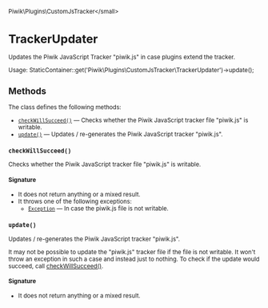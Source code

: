 <small>Piwik\Plugins\CustomJsTracker\</small>

TrackerUpdater
==============

Updates the Piwik JavaScript Tracker "piwik.js" in case plugins extend the tracker.

Usage:
StaticContainer::get('Piwik\Plugins\CustomJsTracker\TrackerUpdater')->update();

Methods
-------

The class defines the following methods:

- [`checkWillSucceed()`](#checkwillsucceed) &mdash; Checks whether the Piwik JavaScript tracker file "piwik.js" is writable.
- [`update()`](#update) &mdash; Updates / re-generates the Piwik JavaScript tracker "piwik.js".

<a name="checkwillsucceed" id="checkwillsucceed"></a>
<a name="checkWillSucceed" id="checkWillSucceed"></a>
### `checkWillSucceed()`

Checks whether the Piwik JavaScript tracker file "piwik.js" is writable.

#### Signature

- It does not return anything or a mixed result.
- It throws one of the following exceptions:
    - [`Exception`](http://php.net/class.Exception) &mdash; In case the piwik.js file is not writable.

<a name="update" id="update"></a>
<a name="update" id="update"></a>
### `update()`

Updates / re-generates the Piwik JavaScript tracker "piwik.js".

It may not be possible to update the "piwik.js" tracker file if the file is not writable. It won't throw
an exception in such a case and instead just to nothing. To check if the update would succeed, call
[checkWillSucceed()](/api-reference/Piwik/Plugins/CustomJsTracker/TrackerUpdater#checkwillsucceed).

#### Signature

- It does not return anything or a mixed result.

